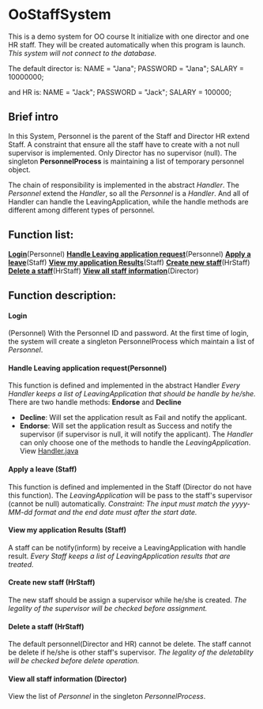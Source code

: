 # OoStaffSystem
This is a demo system for OO course 
It initialize with one director and one HR staff.
They will be created automatically when this program is launch.
*This system will not connect to the database.*

The default director is:
 NAME = "Jana";
 PASSWORD = "Jana";
 SALARY = 10000000;
 
and HR is:
 NAME = "Jack";
 PASSWORD = "Jack";
 SALARY = 100000;

## Brief intro
In this System, 
Personnel is the parent of the Staff and Director
HR extend Staff.
A constraint that ensure all the staff have to create with a not null supervisor is implemented.
Only Director has no supervisor (null).
The singleton **PersonnelProcess** is maintaining a list of temporary personnel object.

The chain of responsibility is implemented in the abstract *Handler*.
The *Personnel* extend the *Handler*, so all the *Personnel* is a *Handler*.
And all of Handler can handle the LeavingApplication, 
while the handle methods are different among different types of personnel.

## Function list:
[**Login**](#login)(Personnel)
[**Handle Leaving application request**](#handle-leaving-application-request)(Personnel)
[**Apply a leave**](#apply-a-leave)(Staff)
[**View my application Results**](#view-my-application-results)(Staff)
[**Create new staff**](#create-new-staff)(HrStaff)
[**Delete a staff**](#delete-a-staff)(HrStaff)
[**View all staff information**](#view-all-staff-information)(Director)


## Function description:

#### Login
(Personnel)
With the Personnel ID and password.
At the first time of login, the system will create a singleton PersonnelProcess which maintain a list of *Personnel*.

#### Handle Leaving application request(Personnel)
This function is defined and implemented in the abstract Handler 
_Every Handler keeps a list of LeavingApplication that should be handle by he/she._
There are two handle methods: **Endorse** and **Decline**
- **Decline**: Will set the application result as Fail and notify the applicant. 
- **Endorse**: Will set the application result as Success and notify the supervisor (if supervisor is null, it will notify the applicant).
The *Handler* can only choose one of the methods to handle the *LeavingApplication*.
View [Handler.java](https://github.com/chenliushan/OoStaffSystem/blob/master/src/main/java/model/Handler.java)

#### Apply a leave (Staff)
This function is defined and implemented in the Staff (Director do not have this function).
The _LeavingApplication_ will be pass to the staff's supervisor (cannot be null) automatically.
_Constraint: The input must match the yyyy-MM-dd format and the end date must after the start date._

#### View my application Results (Staff)
A staff can be notify(inform) by receive a LeavingApplication with handle result.
_Every Staff keeps a list of LeavingApplication results that are treated._

#### Create new staff (HrStaff)
The new staff should be assign a supervisor while he/she is created.
_The legality of the supervisor will be checked before assignment._

#### Delete a staff (HrStaff)
The default personnel(Director and HR) cannot be delete.
The staff cannot be delete if he/she is other staff's supervisor.
_The legality of the deletablity will be checked before delete operation._

#### View all staff information (Director)
View the list of _Personnel_ in the singleton _PersonnelProcess_.